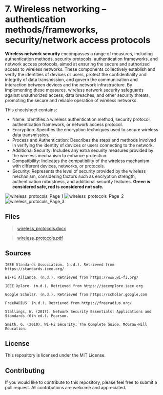 # 7. Wireless networking – authentication methods/frameworks, security/network access protocols

**Wireless network security** encompasses a range of measures, including authentication methods, security protocols, authentication frameworks, and network access protocols, aimed at ensuring the secure and authorized access to wireless networks. These components collectively establish and verify the identities of devices or users, protect the confidentiality and integrity of data transmission, and govern the communication and interaction between devices and the network infrastructure. By implementing these measures, wireless network security safeguards against unauthorized access, data breaches, and other security threats, promoting the secure and reliable operation of wireless networks.

This cheatsheet contains:
- Name: Identifies a wireless authentication method, security protocol, authentication framework, or network access protocol.
- Encryption: Specifies the encryption techniques used to secure wireless data transmission.
- Process and Authentication: Describes the steps and methods involved in verifying the identity of devices or users connecting to the network.
- Additional Security: Includes any extra security measures provided by the wireless mechanism to enhance protection.
- Compatibility: Indicates the compatibility of the wireless mechanism with different devices, networks, or protocols.
- Security: Represents the level of security provided by the wireless mechanism, considering factors such as encryption strength, authentication robustness, and additional security features. **Green is considered safe, red is considered not safe.**

![wireless_protocols_Page_1](https://github.com/DannnyzZ/Cheatsheets/assets/119814239/146b7dbb-1d06-4985-8583-6656054a536d)
![wireless_protocols_Page_2](https://github.com/DannnyzZ/Cheatsheets/assets/119814239/77ea5734-320c-4254-8931-2aa103f24221)
![wireless_protocols_Page_3](https://github.com/DannnyzZ/Cheatsheets/assets/119814239/f15a3733-f10f-4a0b-a9e7-ea325a2a538e)

## Files

> [wireless_protocols.docx](https://github.com/DannnyzZ/Cheatsheets/files/11522607/wireless_protocols.docx)

> [wireless_protocols.pdf](https://github.com/DannnyzZ/Cheatsheets/files/11522608/wireless_protocols.pdf)

## Sources

`IEEE Standards Association. (n.d.). Retrieved from https://standards.ieee.org/`

`Wi-Fi Alliance. (n.d.). Retrieved from https://www.wi-fi.org/`

`IEEE Xplore. (n.d.). Retrieved from https://ieeexplore.ieee.org`

`Google Scholar. (n.d.). Retrieved from https://scholar.google.com`

`FreeRADIUS. (n.d.). Retrieved from https://freeradius.org/`

`Stallings, W. (2017). Network Security Essentials: Applications and Standards (6th ed.). Pearson.`

`Smith, G. (2010). Wi-Fi Security: The Complete Guide. McGraw-Hill Education.`

## License

This repository is licensed under the MIT License.

## Contributing

If you would like to contribute to this repository, please feel free to submit a pull request. All contributions are welcome and appreciated.
